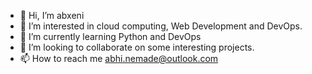 - 👋 Hi, I’m abxeni
- 👀 I’m interested in cloud computing, Web Development and DevOps.
- 🌱 I’m currently learning Python and DevOps
- 💞️ I’m looking to collaborate on some interesting projects.
- 📫 How to reach me abhi.nemade@outlook.com

<!---
abxeni/abxeni is a ✨ special ✨ repository because its `README.md` (this file) appears on your GitHub profile.
You can click the Preview link to take a look at your changes.
--->
